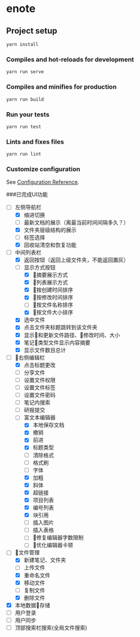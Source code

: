 # enote

## Project setup
```
yarn install
```

### Compiles and hot-reloads for development
```
yarn run serve
```

### Compiles and minifies for production
```
yarn run build
```

### Run your tests
```
yarn run test
```

### Lints and fixes files
```
yarn run lint
```

### Customize configuration
See [Configuration Reference](https://cli.vuejs.org/config/).

###已完成UI功能

- [ ] 左侧导航栏
  - [x] 缩进切换
  - [ ] 最新文档的展示（离最当前时间间隔多久？）
  - [x] 文件夹层级结构的展示
  - [ ] 标签选择
  - [x] 回收站清空和恢复功能
- [ ] 中间列表栏
  - [x] 返回按钮（返回上级文件夹，不能返回置灰）
  - [ ] 显示方式按钮
    - [x] 摘要展示方式
    - [x] 列表展示方式
    - [x] 按创建时间排序
    - [x] 按修改时间排序
    - [ ] 按文件名称排序
    - [x] 按文件大小排序
  - [x] 选中文件
  - [x] 点击文件夹标题跳转到该文件夹
  - [x] 显示和更新文件路径、修改时间、大小
  - [x] 笔记类型文件显示内容摘要
  - [x] 显示文件数目总计
- [ ] 右侧编辑栏
  - [x] 点击标题更改
  - [ ] 分享文件
  - [ ] 设置文件权限
  - [ ] 设置文件标签
  - [ ] 设置文件密码
  - [ ] 笔记内搜索
  - [ ] 研报提交
  - [ ] 富文本编辑器
    - [x] 本地保存文档
    - [x] 撤销
    - [x] 前进
    - [x] 标题类型
    - [ ] 清除格式
    - [ ] 格式刷
    - [ ] 字体
    - [x] 加粗
    - [x] 斜体
    - [x] 超链接
    - [x] 项目列表
    - [x] 编号列表
    - [x] 块引用
    - [ ] 插入图片
    - [ ] 插入表格
    - [ ] 修复编辑器字数限制
    - [ ] 优化编辑器卡顿
- [ ] 文件管理
  - [x] 新建笔记、文件夹
  - [ ] 上传文件
  - [x] 重命名文件
  - [x] 移动文件
  - [ ] 复制文件
  - [x] 删除文件
- [x] 本地数据存储
- [ ] 用户登录
- [ ] 用户同步
- [ ] 顶部搜索栏搜索(全局文件搜索)